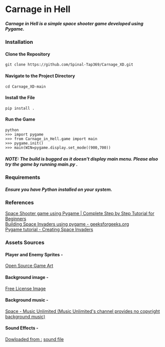 # Carnage in Hell
##### Carnage in Hell is a simple space shooter game developed using Pygame.

### Installation
#### Clone the Repository
```git clone https://github.com/Spinal-Tap369/Carnage_XD.git```
#### Navigate to the Project Directory
```cd Carnage_XD-main```
#### Install the File
```pip install .```
#### Run the Game
```
python
>>> import pygame
>>> from Carnage_in_Hell.game import main
>>> pygame.init()
>>> main(WIN=pygame.display.set_mode((900,700))
```
##### ***NOTE: The build is bugged as it doesn't display main menu. Please also try the game by running main.py .***  
### Requirements
##### Ensure you have Python installed on your system.

### References 


[Space Shooter game using Pygame | Complete Step by Step Tutorial for Beginners](https://youtu.be/-FoziIlV7N0?si=hiQnxZTcOBfkHJMx)<br>
[Building Space Invaders using pygame - geeksforgeeks.org](https://www.geeksforgeeks.org/building-space-invaders-using-pygame-python/)<br>
[Pygame tutorial - Creating Space Invaders](https://youtu.be/Q-__8Xw9KTM?si=dgw5tMBnSG7vGFjq)<br>


### Assets Sources 

#### Player and Enemy Sprites - 
[Open Source Game Art](https://opengameart.org)

#### Background image - 
[Free License Image](https://www.freepik.com/free-photo/fire-cloud-space-background_893249.htm#fromView=search&page=1&position=44&uuid=e38d006c-ec24-4b4d-94e2-09dcc098301a)

#### Background music - 
[Space - Music Unlimited (Music Unlimited's channel provides no copyright background music)](https://pixabay.com/music/search/space/)

#### Sound Effects -
[Dowloaded from :](https://www.findsounds.com/ISAPI/search.dll?keywords=laser)
[sound file](http://d-gun.com/files/sounds/LASRLIT3.WAV)
